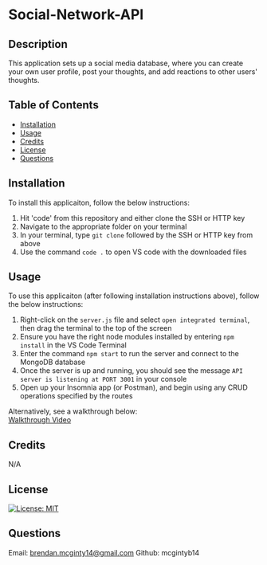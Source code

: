 # Social-Network-API

## Description
This application sets up a social media database, where you can create your own user profile, post your thoughts, and add reactions to other users' thoughts. 

## Table of Contents
- [Installation](#installation)
- [Usage](#usage)
- [Credits](#credits)
- [License](#license)
- [Questions](#questions)

## Installation
To install this applicaiton, follow the below instructions:

1. Hit 'code' from this repository and either clone the SSH or HTTP key
2. Navigate to the appropriate folder on your terminal
3. In your terminal, type `git clone` followed by the SSH or HTTP key from above
4. Use the command `code .` to open VS code with the downloaded files

## Usage
To use this applicaiton (after following installation instructions above), follow the below instructions:

1. Right-click on the `server.js` file and select `open integrated terminal`, then drag the terminal to the top of the screen
2. Ensure you have the right node modules installed by entering `npm install` in the VS Code Terminal
3. Enter the command `npm start` to run the server and connect to the MongoDB database
4. Once the server is up and running, you should see the message `API server is listening at PORT 3001` in your console
5. Open up your Insomnia app (or Postman), and begin using any CRUD operations specified by the routes

Alternatively, see a walkthrough below: <br>
<a href="https://drive.google.com/file/d/12mZ4WoFozVwgHjSvSHbKEmi63o1U_Tbk/view?usp=drive_link" target="_blank" rel="noopener noreferrer">Walkthrough Video</a>

## Credits
N/A

## License
[![License: MIT](https://img.shields.io/badge/License-MIT-yellow.svg)](https://opensource.org/licenses/MIT)

## Questions

Email: brendan.mcginty14@gmail.com
Github: mcgintyb14

